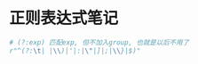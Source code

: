 正则表达式笔记
===========

``` python
# (?:exp) 匹配exp, 但不加入group, 也就是以后不用了
r"^(?:\t| |\\)|'|:|\"|]|;|\\}|$)"
```
